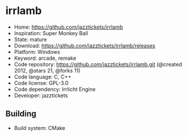 # irrlamb

- Home: https://github.com/jazztickets/irrlamb
- Inspiration: Super Monkey Ball
- State: mature
- Download: https://github.com/jazztickets/irrlamb/releases
- Platform: Windows
- Keyword: arcade, remake
- Code repository: https://github.com/jazztickets/irrlamb.git (@created 2012, @stars 21, @forks 11)
- Code language: C, C++
- Code license: GPL-3.0
- Code dependency: Irrlicht Engine
- Developer: jazztickets

## Building

- Build system: CMake
